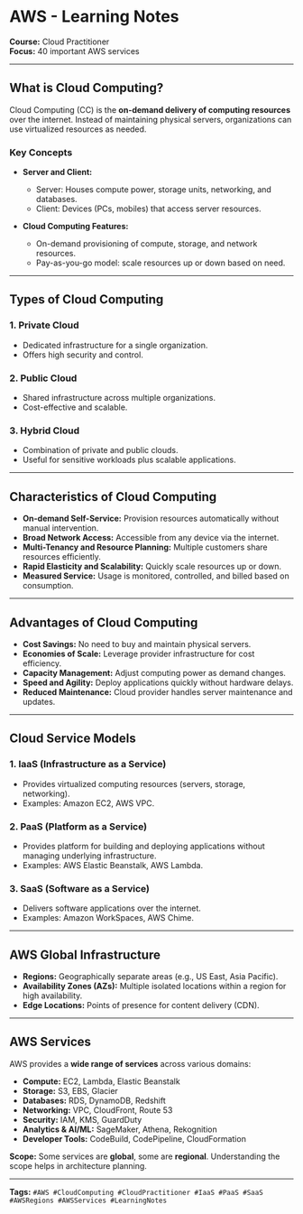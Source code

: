 # AWS - Learning Notes

**Course:** Cloud Practitioner  
**Focus:** 40 important AWS services

---

## What is Cloud Computing?

Cloud Computing (CC) is the **on-demand delivery of computing resources** over the internet. Instead of maintaining physical servers, organizations can use virtualized resources as needed.

### Key Concepts

- **Server and Client:**

  - Server: Houses compute power, storage units, networking, and databases.
  - Client: Devices (PCs, mobiles) that access server resources.

- **Cloud Computing Features:**
  - On-demand provisioning of compute, storage, and network resources.
  - Pay-as-you-go model: scale resources up or down based on need.

---

## Types of Cloud Computing

### 1. Private Cloud

- Dedicated infrastructure for a single organization.
- Offers high security and control.

### 2. Public Cloud

- Shared infrastructure across multiple organizations.
- Cost-effective and scalable.

### 3. Hybrid Cloud

- Combination of private and public clouds.
- Useful for sensitive workloads plus scalable applications.

---

## Characteristics of Cloud Computing

- **On-demand Self-Service:** Provision resources automatically without manual intervention.
- **Broad Network Access:** Accessible from any device via the internet.
- **Multi-Tenancy and Resource Planning:** Multiple customers share resources efficiently.
- **Rapid Elasticity and Scalability:** Quickly scale resources up or down.
- **Measured Service:** Usage is monitored, controlled, and billed based on consumption.

---

## Advantages of Cloud Computing

- **Cost Savings:** No need to buy and maintain physical servers.
- **Economies of Scale:** Leverage provider infrastructure for cost efficiency.
- **Capacity Management:** Adjust computing power as demand changes.
- **Speed and Agility:** Deploy applications quickly without hardware delays.
- **Reduced Maintenance:** Cloud provider handles server maintenance and updates.

---

## Cloud Service Models

### 1. IaaS (Infrastructure as a Service)

- Provides virtualized computing resources (servers, storage, networking).
- Examples: Amazon EC2, AWS VPC.

### 2. PaaS (Platform as a Service)

- Provides platform for building and deploying applications without managing underlying infrastructure.
- Examples: AWS Elastic Beanstalk, AWS Lambda.

### 3. SaaS (Software as a Service)

- Delivers software applications over the internet.
- Examples: Amazon WorkSpaces, AWS Chime.

---

## AWS Global Infrastructure

- **Regions:** Geographically separate areas (e.g., US East, Asia Pacific).
- **Availability Zones (AZs):** Multiple isolated locations within a region for high availability.
- **Edge Locations:** Points of presence for content delivery (CDN).

---

## AWS Services

AWS provides a **wide range of services** across various domains:

- **Compute:** EC2, Lambda, Elastic Beanstalk
- **Storage:** S3, EBS, Glacier
- **Databases:** RDS, DynamoDB, Redshift
- **Networking:** VPC, CloudFront, Route 53
- **Security:** IAM, KMS, GuardDuty
- **Analytics & AI/ML:** SageMaker, Athena, Rekognition
- **Developer Tools:** CodeBuild, CodePipeline, CloudFormation

**Scope:** Some services are **global**, some are **regional**. Understanding the scope helps in architecture planning.

---

**Tags:** `#AWS #CloudComputing #CloudPractitioner #IaaS #PaaS #SaaS #AWSRegions #AWSServices #LearningNotes`
